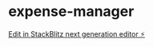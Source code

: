 # expense-manager

[Edit in StackBlitz next generation editor ⚡️](https://stackblitz.com/~/github.com/DeepChauhan29/expense-manager)